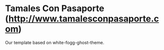 Tamales Con Pasaporte (http://www.tamalesconpasaporte.com)
======================

Our template based on white-fogg-ghost-theme.
